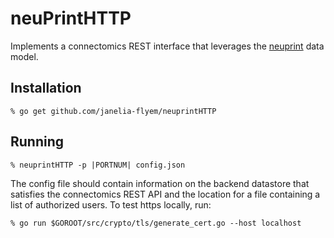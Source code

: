 # neuPrintHTTP

Implements a connectomics REST interface that leverages the [neuprint](https://github.com/janelia-flyem/neuPrint) data model.

## Installation

    % go get github.com/janelia-flyem/neuprintHTTP

## Running

    % neuprintHTTP -p |PORTNUM| config.json
 
The config file should contain information on the backend datastore that satisfies the connectomics REST API and the location for a file containing
a list of authorized users.  To test https locally, run:

    % go run $GOROOT/src/crypto/tls/generate_cert.go --host localhost
